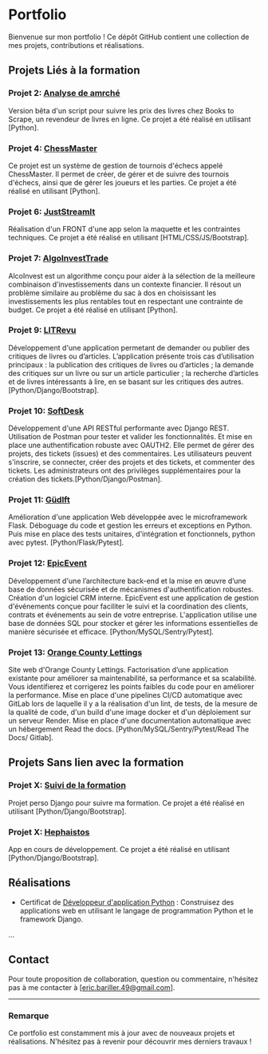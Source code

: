 # Portfolio

Bienvenue sur mon portfolio ! Ce dépôt GitHub contient une collection de mes projets, contributions et réalisations.

## Projets Liés à la formation

### Projet 2: [Analyse de amrché](https://github.com/Thorrien/Projet-1-Utilisez-les-bases-de-Python-pour-l-analyse-de-march-)
Version bêta d'un script pour suivre les prix des livres chez Books to Scrape, un revendeur de livres en ligne. Ce projet a été réalisé en utilisant [Python].

### Projet 4: [ChessMaster](https://github.com/Thorrien/Projet4_chessmaster)
Ce projet est un système de gestion de tournois d'échecs appelé ChessMaster. Il permet de créer, de gérer et de suivre des tournois d'échecs, ainsi que de gérer les joueurs et les parties. Ce projet a été réalisé en utilisant [Python].

### Projet 6: [JustStreamIt](https://github.com/Thorrien/JustStreamIt)
Réalisation d'un FRONT d'une app selon la maquette et les contraintes techniques. Ce projet a été réalisé en utilisant [HTML/CSS/JS/Bootstrap].

### Projet 7: [AlgoInvestTrade](https://github.com/Thorrien/AlgoInvest-Trade)
AlcoInvest est un algorithme conçu pour aider à la sélection de la meilleure combinaison d'investissements dans un contexte financier. Il résout un problème similaire au problème du sac à dos en choisissant les investissements les plus rentables tout en respectant une contrainte de budget. Ce projet a été réalisé en utilisant [Python].

### Projet 9: [LITRevu](https://github.com/Thorrien/API-s-curis-e-RESTful)
Développement d'une application permetant de demander ou publier des critiques de livres ou d’articles. L’application présente trois cas d’utilisation principaux :
la publication des critiques de livres ou d’articles ; la demande des critiques sur un livre ou sur un article particulier ; la recherche d’articles et de livres intéressants à lire, en se basant sur les critiques des autres.[Python/Django/Bootstrap].

### Projet 10: [SoftDesk](https://github.com/Thorrien/API-s-curis-e-RESTful)
Développement d'une API RESTful performante avec Django REST. Utilisation de Postman pour tester et valider les fonctionnalités. Et mise en place une authentification robuste avec OAUTH2. Elle permet de gérer des projets, des tickets (issues) et des commentaires. Les utilisateurs peuvent s'inscrire, se connecter, créer des projets et des tickets, et commenter des tickets. Les administrateurs ont des privilèges supplémentaires pour la création des tickets.[Python/Django/Postman].

### Projet 11: [Güdlft](https://github.com/Thorrien/Python_Testing_projet11)
Amélioration d'une application Web développée avec le microframework Flask. Déboguage du code et gestion les erreurs et exceptions en Python. Puis mise en place des tests unitaires, d'intégration et fonctionnels, python avec pytest. [Python/Flask/Pytest].

### Projet 12: [EpicEvent](https://github.com/Thorrien/Python_sql)
Développement d'une l’architecture back-end et la mise en œuvre d’une base de données sécurisée et de mécanismes d'authentification robustes. Création d'un logiciel CRM interne. EpicEvent est une application de gestion d'événements conçue pour faciliter le suivi et la coordination des clients, contrats et événements au sein de votre entreprise. L'application utilise une base de données SQL pour stocker et gérer les informations essentielles de manière sécurisée et efficace. [Python/MySQL/Sentry/Pytest].

### Projet 13: [Orange County Lettings](https://github.com/Thorrien/Python-OC-Lettings-FR)
Site web d'Orange County Lettings. Factorisation d’une application existante pour améliorer sa maintenabilité, sa performance et sa scalabilité. Vous identifierez et corrigerez les points faibles du code pour en améliorer la performance. Mise en place d'une pipelines CI/CD automatique avec GitLab lors de laquelle il y a la réalisation d'un lint, de tests, de la mesure de la qualité de code, d'un build d'une image docker et d'un déploiement sur un serveur Render. Mise en place d'une documentation automatique avec un hébergement Read the docs. [Python/MySQL/Sentry/Pytest/Read The Docs/ Gitlab].

## Projets Sans lien avec la formation

### Projet X: [Suivi de la formation](https://github.com/Thorrien/Portfolio_OC)
Projet perso Django pour suivre ma formation. Ce projet a été réalisé en utilisant [Python/Django/Bootstrap].

### Projet X: [Hephaistos](lien_vers_le_projet)
App en cours de développement. Ce projet a été réalisé en utilisant [Python/Django/Bootstrap].


## Réalisations

- Certificat de [Développeur d'application Python](https://openclassrooms.com/fr/paths/879-developpeur-dapplication-python) : Construisez des applications web en utilisant le langage de programmation Python et le framework Django.

...

## Contact

Pour toute proposition de collaboration, question ou commentaire, n'hésitez pas à me contacter à [eric.bariller.49@gmail.com].

---

### Remarque

Ce portfolio est constamment mis à jour avec de nouveaux projets et réalisations. N'hésitez pas à revenir pour découvrir mes derniers travaux !